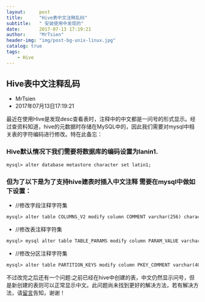 ```yaml
---
layout:     post
title:      "Hive表中文注释乱码"
subtitle:   " 安装使用中发现的"
date:       2017-07-13 17:19:21
author:     "MrTsien"
header-img: "img/post-bg-unix-linux.jpg"
catalog: true
tags:
    - Hive
---
```



##  Hive表中文注释乱码

+ MrTsien 
+ 2017年07月13日17:19:21

最近在使用Hive是发现desc查看表时，注释中的中文都是一问号的形式显示。经过查资料知道，hive的元数据时存储在MySQL中的，因此我们需要对mysql中相关表的字符编码进行修改。特在此备忘：

### Hive默认情况下我们需要将数据库的编码设置为lanin1.
```markdown
mysql> alter database metastore character set latin1;
```

### 但为了以下是为了支持hive建表时插入中文注释 需要在mysql中做如下设置：

+ //修改字段注释字符集
```markdown
mysql> alter table COLUMNS_V2 modify column COMMENT varchar(256) character set utf8;
```

+ //修改表注释字符集
```markdown
mysql> mysql alter table TABLE_PARAMS modify column PARAM_VALUE varchar(4000) character set utf8;
```

+ //修改分区注释字符集
```markdown
mysql> alter table PARTITION_KEYS modify column PKEY_COMMENT varchar(4000) character set utf8;
```

不过改完之后还有一个问题:之前已经在hive中创建的表，中文仍然显示问号，但是新创建的表则可以正常显示中文。此问题尚未找到更好的解决方法，若有解决方法，请[留言](mailto:mrtsien@outlook.com)告知，谢谢！

